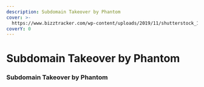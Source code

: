 ```yaml
---
description: Subdomain Takeover by Phantom
cover: >-
  https://www.bizztracker.com/wp-content/uploads/2019/11/shutterstock_1257993892-1350x600-1.jpg
coverY: 0
---
```


# Subdomain Takeover by Phantom

### Subdomain Takeover by Phantom
